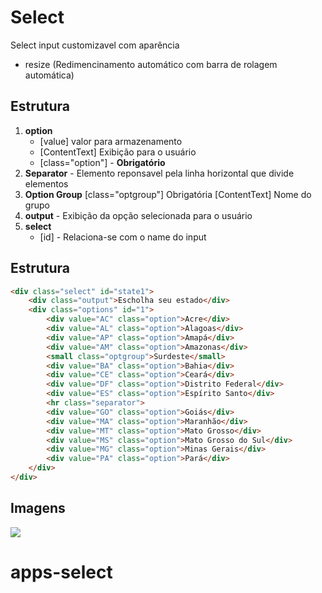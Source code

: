 # Select
Select input customizavel com aparência 
+ resize (Redimencinamento automático com barra de rolagem automática)

## Estrutura

1. **option**
	+  [value] valor para armazenamento 
	+  [ContentText] Exibição para o usuário
	+  [class="option"] - **Obrigatório**
2. **Separator** - Elemento reponsavel pela linha horizontal que divide elementos
3. **Option Group**
	[class="optgroup"] Obrigatória
	[ContentText] Nome do grupo
4. **output** - Exibição da opção selecionada para o usuário
5. **select**
   + [id] - Relaciona-se com o name do input

## Estrutura
``` html
<div class="select" id="state1">
	<div class="output">Escholha seu estado</div>
	<div class="options" id="1">
		<div value="AC" class="option">Acre</div>
		<div value="AL" class="option">Alagoas</div>
		<div value="AP" class="option">Amapá</div>
		<div value="AM" class="option">Amazonas</div>
		<small class="optgroup">Surdeste</small>
		<div value="BA" class="option">Bahia</div>
		<div value="CE" class="option">Ceará</div>
		<div value="DF" class="option">Distrito Federal</div>
		<div value="ES" class="option">Espírito Santo</div>
		<hr class="separator">
		<div value="GO" class="option">Goiás</div>
		<div value="MA" class="option">Maranhão</div>
		<div value="MT" class="option">Mato Grosso</div>
		<div value="MS" class="option">Mato Grosso do Sul</div>
		<div value="MG" class="option">Minas Gerais</div>
		<div value="PA" class="option">Pará</div>
	</div>
</div>
```

## Imagens
![](overview.png)
# apps-select
